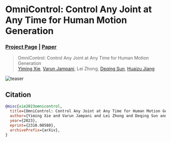 # OmniControl: Control Any Joint at Any Time for Human Motion Generation
### [Project Page](https://neu-vi.github.io/omnicontrol/) | [Paper](https://arxiv.org/abs/2310.08580)

> OmniControl: Control Any Joint at Any Time for Human Motion Generation  
> [Yiming Xie](https://ymingxie.github.io), [Varun Jampani](https://varunjampani.github.io/), Lei Zhong, [Deqing Sun](https://deqings.github.io/), [Huaizu Jiang](https://jianghz.me/)    

![teaser](assets/teaser.gif)


## Citation

```bibtex
@misc{xie2023omnicontrol,
  title={OmniControl: Control Any Joint at Any Time for Human Motion Generation},
  author={Yiming Xie and Varun Jampani and Lei Zhong and Deqing Sun and Huaizu Jiang},
  year={2023},
  eprint={2310.08580},
  archivePrefix={arXiv},
}
```